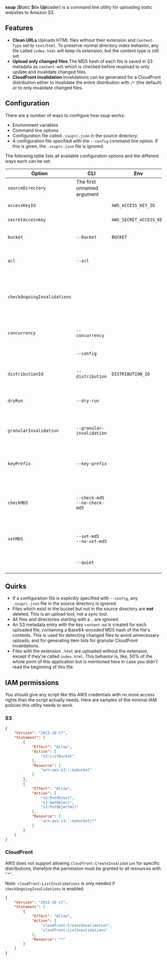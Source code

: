 **ssup** (**S**tatic **S**ite **Up**loader) is a command line utility for uploading static websites to Amazon S3.

## Features

* **Clean URLs** Uploads HTML files without their extension and `Content-Type` set to `text/html`. To preserve normal directory index behavior, any file called `index.html` will keep its extension, but the content type is still set.
* **Upload only changed files** The MD5 hash of each file is saved in S3 metadata as `content-md5` which is checked before reupload to only update and invalidate changed files.
* **CloudFront invalidation** Invalidations can be generated for a CloudFront distribution either to invalidate the entire distribution with `/*` (the default) or to only invalidate changed files.

## Configuration

There are a number of ways to configure how *ssup* works:
* Environment variables
* Command line options
* Configuration file called `.ssuprc.json` in the source directory.
* A configuration file specified with the `--config` command line option. If this is given, the `.ssuprc.json` file is ignored.

The following table lists all available configuration options and the different ways each can be set:

Option | CLI | Env | Description
-- | --- | --- | ---
`sourceDirectory` | The first unnamed argument | &nbsp; | **(Required)** The base directory to upload from.
`accessKeyId` | &nbsp; | `AWS_ACCESS_KEY_ID` | **(Required)** AWS access key ID
`secretAccessKey` | &nbsp; | `AWS_SECRET_ACCESS_KEY` | **(Required)** AWS access secret
`bucket` | `--bucket` | `BUCKET` | **(Required)** Amazon S3 bucket to upload to.
`acl` | `--acl` | | ACL to set on each uploaded object. Defaults to `public-read`.
`checkOngoingInvalidations` | &nbsp; | | Do not upload changed files if the CloudFront distribution has ongoing invalidations. Experimental. Defaults to `false`.
`concurrency` | `--concurrency` | | Max number of files to upload simultaneously. Defaults to `5`.
 &nbsp; | `--config` | | Path to a JSON file to load options from.
`distributionId` | `--distribution` | `DISTRIBUTION_ID` | CloudFront distribution ID to create invalidations in.
`dryRun` | `--dry-run` | | Do everything normally, just don't actually upload anything.
`granularInvalidation` | `--granular-invalidation` | | Create invalidations for individual changed files. Normally the entire distribution is invalidated with `/*`.
`keyPrefix` | `--key-prefix` | | Prefix for S3 object keys. A trailing slash is always added to the CLI option if one is not given.
`checkMD5` | `--check-md5`<br>`--no-check-md5` | | Check for changed files based on the `content-md5` metadata header. Don't disable this if you're using `granularInvalidation`. Defaults to `true`.
`setMD5` | `--set-md5`<br>`--no-set-md5` | | Set the `content-md5` metadata entry for uploaded files. Defaults to `true`.
&nbsp; | `--quiet` | | Suppress informational messages.

## Quirks

* If a configuration file is explicitly specified with `--config`, any `.ssuprc.json` file in the source directory is ignored.
* Files which exist in the bucket but not in the source directory are **not** deleted. This is an *upload* tool, not a *sync* tool.
* All files and directories starting with a `.` are ignored.
* An S3 metadata entry with the key `content-md` is created for each uploaded file, containing a Base64-encoded MD5 hash of the file's contents. This is used for detecting changed files to avoid unnecessary uploads, and for generating item lists for granular CloudFront invalidations.
* Files with the extension `.html` are uploaded without the extension, except if they're called `index.html`. This behavior is, like, 50% of the whole point of this application but is mentioned here in case you didn't read the beginning of this file.

## IAM permissions

You should give any script like this AWS credentials with no more access rights than the script actually needs. Here are samples of the minimal IAM policies this utility needs to work.

### S3

```JSON
{
    "Version": "2012-10-17",
    "Statement": [
        {
            "Effect": "Allow",
            "Action": [
                "s3:ListBucket"
            ],
            "Resource": [
                "arn:aws:s3:::mybucket"
            ]
        },
        {
            "Effect": "Allow",
            "Action": [
                "s3:PutObject",
                "s3:GetObject",
                "s3:PutObjectAcl"
            ],
            "Resource": [
                "arn:aws:s3:::mybucket/*"
            ]
        }
    ]
}
```

### CloudFront

AWS does not support allowing `cloudfront:CreateInvalidation` for specific distributions, therefore the permission must be granted to all resources with `"*"`.

Note: `cloudfront:ListInvalidations` is only needed if `checkOngoingInvalidations` is enabled.

```JSON
{
    "Version": "2012-10-17",
    "Statement": [
        {
            "Effect": "Allow",
            "Action": [
                "cloudfront:CreateInvalidation",
                "cloudfront:ListInvalidations"
            ],
            "Resource": "*"
        }
    ]
}
```
